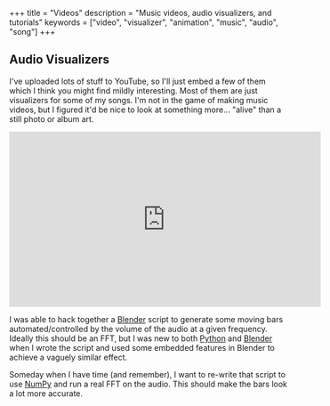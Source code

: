 +++
title = "Videos"
description = "Music videos, audio visualizers, and tutorials"
keywords = ["video", "visualizer", "animation", "music", "audio", "song"]
+++

## Audio Visualizers

I've uploaded lots of stuff to YouTube, so I'll just embed a few of them which
I think you might find mildly interesting. Most of them are just visualizers for
some of my songs. I'm not in the game of making music videos, but I figured it'd
be nice to look at something more... "alive" than a still photo or album art.

<center>
<iframe width="560" height="315" src="https://www.youtube.com/embed/RSRnktucY5c?list=PLMVZ5xEDwpObsQ2GND2og2TwvniWRG28m" frameborder="0" allowfullscreen></iframe>
</center>

I was able to hack together a [Blender](https://www.blender.org/) script to
generate some moving bars  automated/controlled by the volume of the audio at
a given frequency. Ideally this should be an FFT, but I was new to both
[Python](https://www.python.org/) and [Blender](https://www.blender.org/)
when I wrote the script and used some embedded features in Blender to achieve
a vaguely similar effect.

Someday when I have time (and remember), I want to
re-write that script to use [NumPy](http://www.numpy.org/) and run a real FFT
on the audio. This should make the bars look a lot more accurate.
